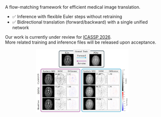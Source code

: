 A flow-matching framework for efficient medical image translation.
- ✅ Inference with flexible Euler steps without retraining
- ✅ Bidirectional translation (forward/backward) with a single unified network

Our work is currently under review for [ICASSP 2026](https://2026.ieeeicassp.org/).  
More related training and inference files will be released upon acceptance.


<div align=center>
<img src="https://github.com/lyupengju/shortcut_flows/blob/main/Shortflows%20for%20medical%20image%20translation/assets/results.jpg"  width="60%">
</div>

